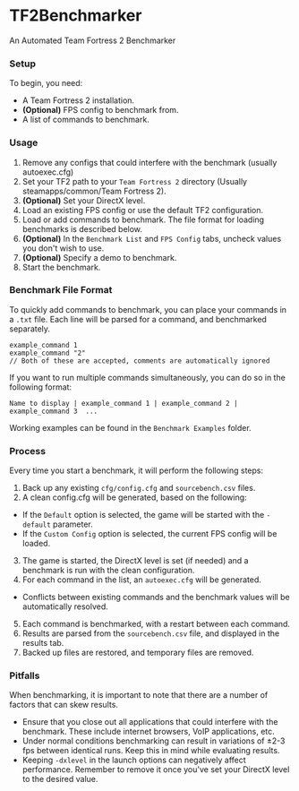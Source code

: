 # TF2Benchmarker
An Automated Team Fortress 2 Benchmarker

### Setup

To begin, you need:
- A Team Fortress 2 installation.
- **(Optional)** FPS config to benchmark from.
- A list of commands to benchmark.

### Usage

1. Remove any configs that could interfere with the benchmark (usually autoexec.cfg)
2. Set your TF2 path to your `Team Fortress 2` directory (Usually steamapps/common/Team Fortress 2).
3. **(Optional)** Set your DirectX level.
4. Load an existing FPS config or use the default TF2 configuration.
5. Load or add commands to benchmark. The file format for loading benchmarks is described below.
6. **(Optional)** In the `Benchmark List` and `FPS Config` tabs, uncheck values you don't wish to use.
7. **(Optional)** Specify a demo to benchmark.
8. Start the benchmark.

### Benchmark File Format

To quickly add commands to benchmark, you can place your commands in a `.txt` file.
Each line will be parsed for a command, and benchmarked separately.
```
example_command 1
example_command "2"
// Both of these are accepted, comments are automatically ignored
```

If you want to run multiple commands simultaneously, you can do so in the following format:
```
Name to display | example_command 1 | example_command 2 | example_command 3  ...
```

Working examples can be found in the `Benchmark Examples` folder.

### Process

Every time you start a benchmark, it will perform the following steps:

1. Back up any existing `cfg/config.cfg` and `sourcebench.csv` files.
2. A clean config.cfg will be generated, based on the following:
  * If the `Default` option is selected, the game will be started with the `-default` parameter.
  * If the `Custom Config` option is selected, the current FPS config will be loaded.
3. The game is started, the DirectX level is set (if needed) and a benchmark is run with the clean configuration.
4. For each command in the list, an `autoexec.cfg` will be generated.
  * Conflicts between existing commands and the benchmark values will be automatically resolved.
5. Each command is benchmarked, with a restart between each command.
6. Results are parsed from the `sourcebench.csv` file, and displayed in the results tab.
7. Backed up files are restored, and temporary files are removed.

### Pitfalls

When benchmarking, it is important to note that there are a number of factors that can skew results.

* Ensure that you close out all applications that could interfere with the benchmark. These include internet browsers, VoIP applications, etc.
* Under normal conditions benchmarking can result in variations of ±2-3 fps between identical runs. Keep this in mind while evaluating results.
* Keeping `-dxlevel` in the launch options can negatively affect performance. Remember to remove it once you've set your DirectX level to the desired value.
